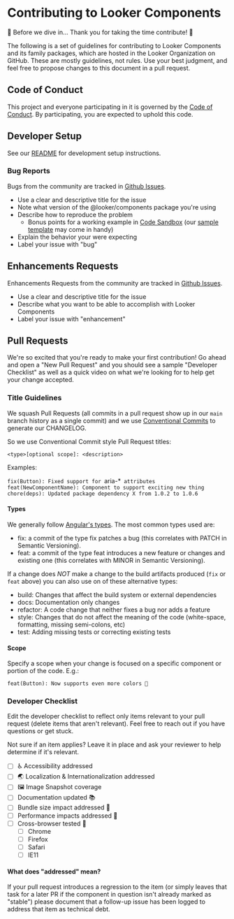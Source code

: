 # Contributing to Looker Components

🎉 Before we dive in... Thank you for taking the time contribute! 🎉

The following is a set of guidelines for contributing to Looker Components and its family packages, which are hosted in the Looker Organization on GitHub. These are mostly guidelines, not rules. Use your best judgment, and feel free to propose changes to this document in a pull request.

## Code of Conduct

This project and everyone participating in it is governed by the [Code of Conduct](CODE_OF_CONDUCT.md). By participating, you are expected to uphold this code.

## Developer Setup

See our [README](README.md) for development setup instructions.

### Bug Reports

Bugs from the community are tracked in [Github Issues](https://github.com/looker-open-source/components/issues).

- Use a clear and descriptive title for the issue
- Note what version of the @looker/components package you're using
- Describe how to reproduce the problem
  - Bonus points for a working example in [Code Sandbox](https://codesandbox.io) (our [sample template](https://codesandbox.io/s/looker-components-template-trhxc) may come in handy)
- Explain the behavior your were expecting
- Label your issue with "bug"

## Enhancements Requests

Enhancements Requests from the community are tracked in [Github Issues](https://github.com/looker-open-source/components/issues).

- Use a clear and descriptive title for the issue
- Describe what you want to be able to accomplish with Looker Components
- Label your issue with "enhancement"

## Pull Requests

We're so excited that you're ready to make your first contribution! Go ahead and open a "New Pull Request" and you should see a sample "Developer Checklist" as well as a quick video on what we're looking for to help get your change accepted.

### Title Guidelines

We squash Pull Requests (all commits in a pull request show up in our `main` branch history as a single commit) and we use [Conventional Commits](https://www.conventionalcommits.org/en/v1.0.0/) to generate our CHANGELOG.

So we use Conventional Commit style Pull Request titles:

`<type>[optional scope]: <description>`

Examples:

`fix(Button): Fixed support for `aria-\*` attributes`
`feat(NewComponentName): Component to support exciting new thing`
`chore(deps): Updated package dependency X from 1.0.2 to 1.0.6`

#### Types

We generally follow [Angular's types](https://github.com/angular/angular/blob/22b96b9/CONTRIBUTING.md#type). The most common types used are:

- fix: a commit of the type fix patches a bug (this correlates with PATCH in Semantic Versioning).
- feat: a commit of the type feat introduces a new feature or changes and existing one (this correlates with MINOR in Semantic Versioning).

If a change does _NOT_ make a change to the build artifacts produced (`fix` or `feat` above) you can also use on of these alternative types:

- build: Changes that affect the build system or external dependencies
- docs: Documentation only changes
- refactor: A code change that neither fixes a bug nor adds a feature
- style: Changes that do not affect the meaning of the code (white-space, formatting, missing semi-colons, etc)
- test: Adding missing tests or correcting existing tests

#### Scope

Specify a scope when your change is focused on a specific component or portion of the code. E.g.:

```
feat(Button): Now supports even more colors 🌈
```

### Developer Checklist

Edit the developer checklist to reflect only items relevant to your pull request (delete items that aren't relevant). Feel free to reach out if you have questions or get stuck.

Not sure if an item applies? Leave it in place and ask your reviewer to help determine if it's relevant.

- [ ] ♿️ Accessibility addressed
- [ ] 🌏 Localization & Internationalization addressed
- [ ] 🖼 Image Snapshot coverage
- [ ] Documentation updated 📚
- [ ] Bundle size impact addressed 🧳
- [ ] Performance impacts addressed 🚤
- [ ] Cross-browser tested 👾
  - [ ] Chrome
  - [ ] Firefox
  - [ ] Safari
  - [ ] IE11

#### What does "addressed" mean?

If your pull request introduces a regression to the item (or simply leaves that task for a later PR if the component in question isn't already marked as "stable") please document that a follow-up issue has been logged to address that item as technical debt.
